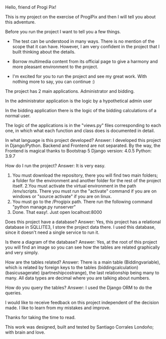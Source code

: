 Hello, friend of Progi Pix!

This is my project on the exercise of ProgiPix and then I will tell you about this adventure.

Before you run the project I want to tell you a few things.

- The test can be understood in many ways. There is no mention of the scope that it can have. However, I am very confident in the project that I built thinking about the details.

- Borrow multimedia content from its official page to give a harmony and more pleasant environment to the project.

- I'm excited for you to run the project and see my great work. With nothing more to say, you can continue :)

The project has 2 main applications. Administrator and bidding.

In the administrator application is the logic by a hypothetical admin user

In the bidding application there is the logic of the bidding calculations of a normal user.

The logic of the applications is in the "views.py" files corresponding to each one, in which what each function and class does is documented in detail.

In what language is this project developed?
Answer: I developed this project in Django/Python. Backend and Frontend are not separated. By the way, the Frontend is magical thanks to Bootstrap 5
Django version: 4.0.5
Python: 3.9.7

How do I run the project?
Answer: It is very easy.

1. You must download the repository, there you will find two main folders; a folder for the environment and another folder for the rest of the project itself.
2.You must activate the virtual environment in the path /env/scripts. There you must run the "activate" command if you are on windows or "source activate" if you are on linux.
3. You must go to the /Progipix path. There run the following command "python manage.py runserver"
4. Done. That easy!. Just open localhost:8000

Does this project have a database?
Answer: Yes, this project has a relational database in SQLLITE3, I store the project data there. I used this database, since it doesn't need a single service to run it.

Is there a diagram of the database?
Answer: Yes, at the root of this project you will find an image so you can see how the tables are related graphically and very simply.

How are the tables related?
Answer: There is a main table (Biddingvariable), which is related by foreign keys to the tables (biddingcalculation) (basicusagerate) (partneshipcostrange), the last relationship being many to many. All data types are decimal where you are talking about numbers.

How do you query the tables?
Answer: I used the Django ORM to do the queries.

I would like to receive feedback on this project independent of the decision made. I like to learn from my mistakes and improve.

Thanks for taking the time to read.

This work was designed, built and tested by Santiago Corrales Londoño; with brain and love.
